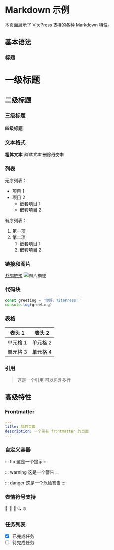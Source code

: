 # Markdown 示例

本页面展示了 VitePress 支持的各种 Markdown 特性。

## 基本语法

### 标题

# 一级标题
## 二级标题
### 三级标题
#### 四级标题

### 文本格式

**粗体文本**
*斜体文本*
~~删除线文本~~

### 列表

无序列表：
- 项目 1
- 项目 2
  - 嵌套项目 1
  - 嵌套项目 2

有序列表：
1. 第一项
2. 第二项
   1. 嵌套项目 1
   2. 嵌套项目 2

### 链接和图片

[外部链接](https://vitepress.dev)
![图片描述](/logo.png)

### 代码块

```js
const greeting = '你好，VitePress！'
console.log(greeting)
```

### 表格

| 表头 1 | 表头 2 |
|--------|--------|
| 单元格 1 | 单元格 2 |
| 单元格 3 | 单元格 4 |

### 引用

> 这是一个引用
> 可以包含多行

## 高级特性

### Frontmatter

```yaml
---
title: 我的页面
description: 一个带有 frontmatter 的页面
---
```

### 自定义容器

::: tip
这是一个提示
:::

::: warning
这是一个警告
:::

::: danger
这是一个危险警告
:::

### 表情符号支持

🚀 🎨 🌙 🔍 🌐

### 任务列表

- [x] 已完成任务
- [ ] 待完成任务 